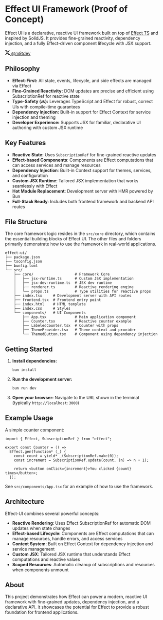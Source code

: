 # Effect UI Framework (Proof of Concept)

Effect UI is a declarative, reactive UI framework built on top of [Effect TS](https://github.com/Effect-TS/effect) and inspired by SolidJS. It provides fine-grained reactivity, dependency injection, and a fully Effect-driven component lifecycle with JSX support.

<a href="https://x.com/m9tdev"><svg xmlns="http://www.w3.org/2000/svg" width="16" height="16" fill="#000" viewBox="0 0 16 16"><path d="M12.6.75h2.454l-5.36 6.142L16 15.25h-4.937l-3.867-5.07-4.425 5.07H.316l5.733-6.57L0 .75h5.063l3.495 4.633L12.601.75Zm-.86 13.028h1.36L4.323 2.145H2.865z"/></svg> @m9tdev</a>

## Philosophy

- **Effect-First:** All state, events, lifecycle, and side effects are managed via Effect
- **Fine-Grained Reactivity:** DOM updates are precise and efficient using SubscriptionRef for reactive state
- **Type-Safety (🔜):** Leverages TypeScript and Effect for robust, correct UIs with compile-time guarantees
- **Dependency Injection:** Built-in support for Effect Context for service injection and theming
- **Developer Experience:** Supports JSX for familiar, declarative UI authoring with custom JSX runtime

## Key Features

- **Reactive State**: Uses `SubscriptionRef` for fine-grained reactive updates
- **Effect-based Components**: Components are Effect computations that can access services and manage resources
- **Dependency Injection**: Built-in Context support for themes, services, and configuration
- **Custom JSX Runtime**: Tailored JSX implementation that works seamlessly with Effect
- **Hot Module Replacement**: Development server with HMR powered by Bun
- **Full-Stack Ready**: Includes both frontend framework and backend API routes

## File Structure

The core framework logic resides in the `src/core` directory, which contains the essential building blocks of Effect UI. The other files and folders primarily demonstrate how to use the framework in real-world applications.

```
effect-ui/
├── package.json
├── tsconfig.json
├── bunfig.toml
└── src/
    ├── core/                   # Framework Core
    │   ├── jsx-runtime.ts      # Custom JSX implementation
    │   ├── jsx-dev-runtime.ts  # JSX dev runtime
    │   ├── renderer.ts         # Reactive rendering engine
    │   └── props.ts            # Type utilities for reactive props
    ├── index.tsx     # Development server with API routes
    ├── frontend.tsx  # Frontend entry point
    ├── index.html    # HTML template
    ├── index.css     # Styles
    └── components/   # UI Components
        ├── App.tsx             # Main application component
        ├── Counter.tsx         # Reactive counter example
        ├── LabeledCounter.tsx  # Counter with props
        ├── ThemeProvider.tsx   # Theme context and provider
        └── ThemedButton.tsx    # Component using dependency injection
```

## Getting Started

1. **Install dependencies:**

   ```sh
   bun install
   ```

2. **Run the development server:**

   ```sh
   bun run dev
   ```

3. **Open your browser:**
   Navigate to the URL shown in the terminal (typically `http://localhost:3000`)

## Example Usage

A simple counter component:

```tsx
import { Effect, SubscriptionRef } from "effect";

export const Counter = () =>
  Effect.gen(function* (_) {
    const count = yield* _(SubscriptionRef.make(0));
    const increment = SubscriptionRef.update(count, (n) => n + 1);

    return <button onClick={increment}>You clicked {count} times</button>;
  });
```

See `src/components/App.tsx` for an example of how to use the framework.

## Architecture

Effect-UI combines several powerful concepts:

- **Reactive Rendering**: Uses Effect SubscriptionRef for automatic DOM updates when state changes
- **Effect-based Lifecycle**: Components are Effect computations that can manage resources, handle errors, and access services
- **Context System**: Built on Effect Context for dependency injection and service management
- **Custom JSX**: Tailored JSX runtime that understands Effect computations and reactive values
- **Scoped Resources**: Automatic cleanup of subscriptions and resources when components unmount

## About

This project demonstrates how Effect can power a modern, reactive UI framework with fine-grained updates, dependency injection, and a declarative API. It showcases the potential for Effect to provide a robust foundation for frontend applications.
